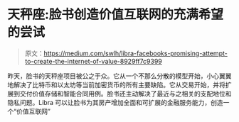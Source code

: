 # 天秤座:脸书创造价值互联网的充满希望的尝试

> 原文：<https://medium.com/swlh/libra-facebooks-promising-attempt-to-create-the-internet-of-value-8929ff7c9399>

昨天，脸书的天秤座项目被公之于众。它从一个不那么分散的模型开始，小心翼翼地解决了比特币和以太坊等当前加密货币的所有主要缺陷。它从交易开始，并将扩展到交付价值存储和智能合同用例。脸书还主动解决了最近与之相关的支配地位和隐私问题。Libra 可以让脸书为其房产增加全面和可扩展的金融服务能力，创造一个“价值互联网”